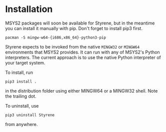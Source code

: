 # Installation

MSYS2 packages will soon be available for Styrene,
but in the meantime you can install it manually with pip.
Don't forget to install pip3 first.

    pacman -S mingw-w64-{i686,x86_64}-python3-pip

Styrene expects to be invoked from the
native `MINGW32` or `MINGW64` environments that MSYS2 provides.
It can run with any of MSYS2's Python interpreters.
The current approach is to use the native Python interpreter
of your target system.

To install, run

    pip3 install .

in the distribution folder using 
either MINGW64 or a MINGW32 shell.
Note the trailing dot.

To uninstall, use

    pip3 uninstall Styrene

from anywhere.
